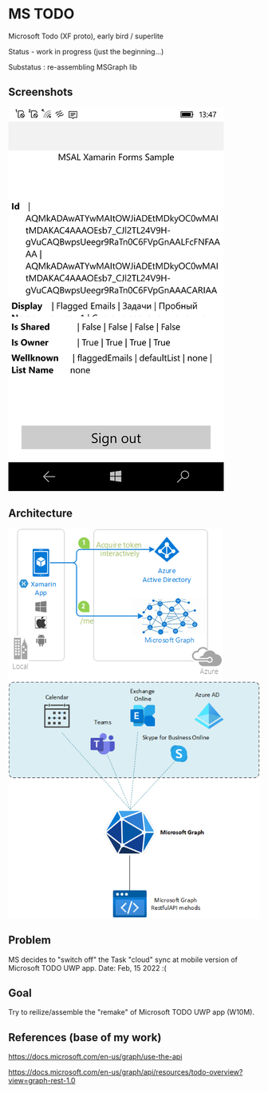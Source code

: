 # MS TODO

Microsoft Todo (XF proto), early bird / superlite  

Status - work in progress (just the beginning...)

Substatus : re-assembling MSGraph lib

## Screenshots
![Shot](Images/shot.png)

## Architecture
![Topology 1](DOCs/Topology1.png)
![Topology 2](DOCs/Topology2.png)


## Problem
MS decides to "switch off" the Task "cloud" sync at mobile version of Microsoft TODO UWP app. Date:  Feb, 15 2022 :(

## Goal
Try to reilize/assemble the "remake" of Microsoft TODO UWP app (W10M).

## References (base of my work) 

https://docs.microsoft.com/en-us/graph/use-the-api

https://docs.microsoft.com/en-us/graph/api/resources/todo-overview?view=graph-rest-1.0

